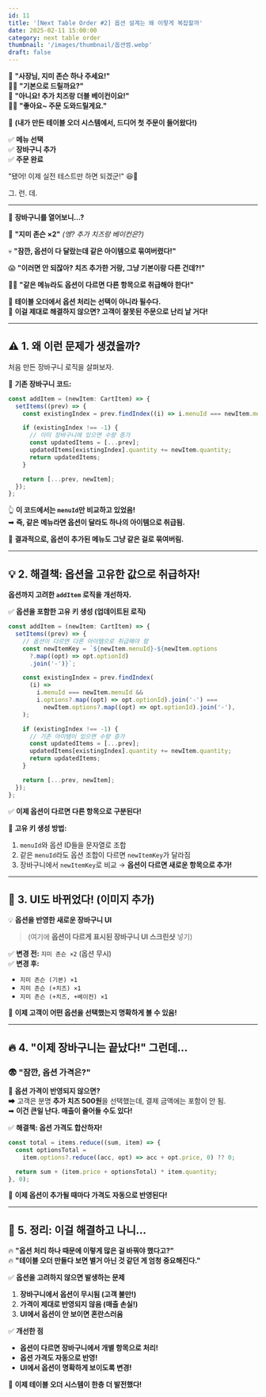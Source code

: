 ```yaml
---
id: 11
title: '[Next Table Order #2] 옵션 설계는 왜 이렇게 복잡할까'
date: 2025-02-11 15:00:00
category: next table order
thumbnail: '/images/thumbnail/옵션썸.webp'
draft: false
---
```


👦 **"사장님, 지미 존슨 하나 주세요!"**  
👨‍🍳 **"기본으로 드릴까요?"**  
👦 **"아니요! 추가 치즈랑 더블 베이컨이요!"**  
👨‍🍳 **"좋아요~ 주문 도와드릴게요."**

🚀 **(내가 만든 테이블 오더 시스템에서, 드디어 첫 주문이 들어왔다!)**

✅ **메뉴 선택**  
✅ **장바구니 추가**  
✅ **주문 완료**

"됐어! 이제 실전 테스트만 하면 되겠군!" 😆🎉

그. 런. 데.

---

📢 **장바구니를 열어보니…?**

🍔 **"지미 존슨 ×2"** _(엥? 추가 치즈랑 베이컨은?)_

💀 **"잠깐, 옵션이 다 달랐는데 같은 아이템으로 묶여버렸다!"**

😱 **"이러면 안 되잖아? 치즈 추가한 거랑, 그냥 기본이랑 다른 건데?!"**

🙅‍♂️ **"같은 메뉴라도 옵션이 다르면 다른 항목으로 취급해야 한다!"**

🚨 **테이블 오더에서 옵션 처리는 선택이 아니라 필수다.**  
🚨 **이걸 제대로 해결하지 않으면? 고객이 잘못된 주문으로 난리 날 거다!**

---

## **⚠️ 1. 왜 이런 문제가 생겼을까?**

처음 만든 장바구니 로직을 살펴보자.

📌 **기존 장바구니 코드:**

```ts
const addItem = (newItem: CartItem) => {
  setItems((prev) => {
    const existingIndex = prev.findIndex((i) => i.menuId === newItem.menuId);

    if (existingIndex !== -1) {
      // 이미 장바구니에 있으면 수량 증가
      const updatedItems = [...prev];
      updatedItems[existingIndex].quantity += newItem.quantity;
      return updatedItems;
    }

    return [...prev, newItem];
  });
};
```

👆 **이 코드에서는 `menuId`만 비교하고 있었음!**  
➡ **즉, 같은 메뉴라면 옵션이 달라도 하나의 아이템으로 취급됨.**

🚨 **결과적으로, 옵션이 추가된 메뉴도 그냥 같은 걸로 묶여버림.**

---

## **💡 2. 해결책: 옵션을 고유한 값으로 취급하자!**

**옵션까지 고려한 `addItem` 로직을 개선하자.**

✅ **옵션을 포함한 고유 키 생성 (업데이트된 로직)**

```ts
const addItem = (newItem: CartItem) => {
  setItems((prev) => {
    // 옵션이 다르면 다른 아이템으로 취급해야 함
    const newItemKey = `${newItem.menuId}-${newItem.options
      ?.map((opt) => opt.optionId)
      .join('-')}`;

    const existingIndex = prev.findIndex(
      (i) =>
        i.menuId === newItem.menuId &&
        i.options?.map((opt) => opt.optionId).join('-') ===
          newItem.options?.map((opt) => opt.optionId).join('-'),
    );

    if (existingIndex !== -1) {
      // 기존 아이템이 있으면 수량 증가
      const updatedItems = [...prev];
      updatedItems[existingIndex].quantity += newItem.quantity;
      return updatedItems;
    }

    return [...prev, newItem];
  });
};
```

✅ **이제 옵션이 다르면 다른 항목으로 구분된다!**

📌 **고유 키 생성 방법:**

1. `menuId`와 옵션 ID들을 문자열로 조합
2. 같은 `menuId`라도 옵션 조합이 다르면 `newItemKey`가 달라짐
3. 장바구니에서 `newItemKey`로 비교 → **옵션이 다르면 새로운 항목으로 추가!**

---

## **📸 3. UI도 바뀌었다! (이미지 추가)**

💡 **옵션을 반영한 새로운 장바구니 UI**

> (여기에 **옵션이 다르게 표시된 장바구니 UI 스크린샷** 넣기)

✅ **변경 전:** `지미 존슨 ×2` (옵션 무시)  
✅ **변경 후:**

- `지미 존슨 (기본) ×1`
- `지미 존슨 (+치즈) ×1`
- `지미 존슨 (+치즈, +베이컨) ×1`

🎉 **이제 고객이 어떤 옵션을 선택했는지 명확하게 볼 수 있음!**

---

## **🔥 4. "이제 장바구니는 끝났다!" 그런데...**

### **😨 "잠깐, 옵션 가격은?"**

🛑 **옵션 가격이 반영되지 않으면?**  
➡ 고객은 분명 **추가 치즈 500원**을 선택했는데, 결제 금액에는 포함이 안 됨.  
➡ **이건 큰일 난다. 매출이 줄어들 수도 있다!**

✅ **해결책: 옵션 가격도 합산하자!**

```ts
const total = items.reduce((sum, item) => {
  const optionsTotal =
    item.options?.reduce((acc, opt) => acc + opt.price, 0) ?? 0;

  return sum + (item.price + optionsTotal) * item.quantity;
}, 0);
```

📌 **이제 옵션이 추가될 때마다 가격도 자동으로 반영된다!**

---

## **📌 5. 정리: 이걸 해결하고 나니...**

🔥 **"옵션 처리 하나 때문에 이렇게 많은 걸 바꿔야 했다고?"**  
🔥 **"테이블 오더 만들다 보면 별거 아닌 것 같던 게 엄청 중요해진다."**

✅ **옵션을 고려하지 않으면 발생하는 문제**

1. **장바구니에서 옵션이 무시됨 (고객 불만!)**
2. **가격이 제대로 반영되지 않음 (매출 손실!)**
3. **UI에서 옵션이 안 보이면 혼란스러움**

✅ **개선한 점**

- **옵션이 다르면 장바구니에서 개별 항목으로 처리!**
- **옵션 가격도 자동으로 반영!**
- **UI에서 옵션이 명확하게 보이도록 변경!**

🚀 **이제 테이블 오더 시스템이 한층 더 발전했다!**
